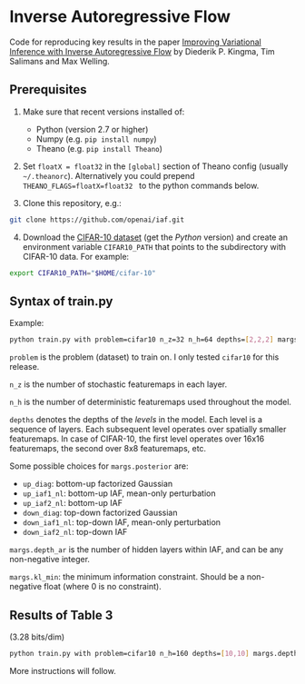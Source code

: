 # Inverse Autoregressive Flow

Code for reproducing key results in the paper [Improving Variational Inference with Inverse Autoregressive Flow](http://arxiv.org/abs/1606.04934) by Diederik P. Kingma, Tim Salimans and Max Welling.

## Prerequisites

1. Make sure that recent versions installed of:
    - Python (version 2.7 or higher)
    - Numpy (e.g. `pip install numpy`)
    - Theano (e.g. `pip install Theano`)

2. Set `floatX = float32` in the `[global]` section of Theano config (usually `~/.theanorc`). Alternatively you could prepend `THEANO_FLAGS=floatX=float32 ` to the python commands below. 

3. Clone this repository, e.g.:
```sh
git clone https://github.com/openai/iaf.git
```

4. Download the [CIFAR-10 dataset](https://www.cs.toronto.edu/~kriz/cifar.html) (get the *Python* version) and create an environment variable `CIFAR10_PATH` that points to the subdirectory with CIFAR-10 data. For example:
```sh
export CIFAR10_PATH="$HOME/cifar-10"
```

## Syntax of train.py

Example:
```sh
python train.py with problem=cifar10 n_z=32 n_h=64 depths=[2,2,2] margs.depth_ar=1 margs.posterior=down_iaf2_NL margs.kl_min=0.25
```

`problem` is the problem (dataset) to train on. I only tested `cifar10` for this release.

`n_z` is the number of stochastic featuremaps in each layer.

`n_h` is the number of deterministic featuremaps used throughout the model.

`depths` denotes the depths of the *levels* in the model. Each level is a sequence of layers. Each subsequent level operates over spatially smaller featuremaps. In case of CIFAR-10, the first level operates over 16x16 featuremaps, the second over 8x8 featuremaps, etc.

Some possible choices for `margs.posterior` are:
- `up_diag`: bottom-up factorized Gaussian
- `up_iaf1_nl`: bottom-up IAF, mean-only perturbation
- `up_iaf2_nl`: bottom-up IAF
- `down_diag`: top-down factorized Gaussian
- `down_iaf1_nl`: top-down IAF, mean-only perturbation
- `down_iaf2_nl`: top-down IAF

`margs.depth_ar` is the number of hidden layers within IAF, and can be any non-negative integer.

`margs.kl_min`: the minimum information constraint. Should be a non-negative float (where 0 is no constraint).

## Results of Table 3

(3.28 bits/dim)

```sh
python train.py with problem=cifar10 n_h=160 depths=[10,10] margs.depth_ar=2 margs.posterior=down_iaf2_nl margs.prior=diag margs.kl_min=0.25
```

More instructions will follow.
